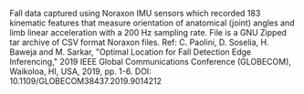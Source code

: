 Fall data captured using Noraxon IMU sensors which recorded 183 kinematic features that measure orientation of anatomical (joint) angles and limb linear acceleration with a 200 Hz sampling rate. File is a GNU Zipped tar archive of CSV format Noraxon files.
Ref: C. Paolini, D. Soselia, H. Baweja and M. Sarkar, "Optimal Location for Fall Detection Edge Inferencing," 2019 IEEE Global Communications Conference (GLOBECOM), Waikoloa, HI, USA, 2019, pp. 1-6. DOI: 10.1109/GLOBECOM38437.2019.9014212
